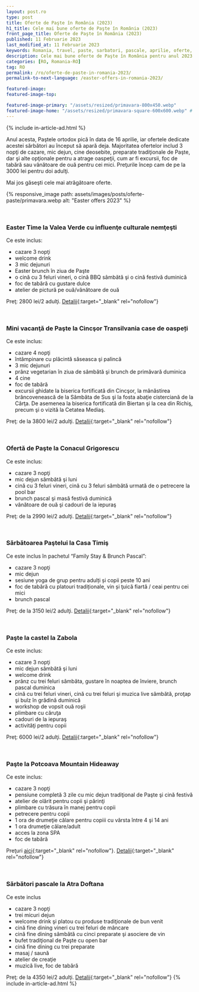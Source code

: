 ```yaml
---
layout: post.ro
type: post
title: Oferte de Paşte în România (2023)
h1_title: Cele mai bune oferte de Paşte în România (2023)
front_page_title: Oferte de Paşte în România (2023)
published: 11 Februarie 2023
last_modified_at: 11 Februarie 2023
keywords: Romania, travel, paste, sarbatori, pascale, aprilie, oferte, turistice, turism
description: Cele mai bune oferte de Paşte în România pentru anul 2023.
categories: [RO, Romania-RO]
tag: RO
permalink: /ro/oferte-de-paste-in-romania-2023/
permalink-to-next-language: /easter-offers-in-romania-2023/

featured-image:
featured-image-top:

featured-image-primary: "/assets/resized/primavara-800x450.webp"
featured-image-home: "/assets/resized/primavara-square-600x600.webp" # width - 600
---
```

{% include in-article-ad.html %}

Anul acesta, Paştele ortodox pică în data de 16 aprilie, iar ofertele dedicate acestei sărbători au început să apară deja.
Majoritatea ofertelor includ 3 nopţi de cazare, mic dejun, cine deosebite, preparate tradiţionale de Paşte, dar şi alte opţionale pentru a atrage oaspeţii, cum ar fi excursii, foc de tabără sau vânătoare de ouă pentru cei mici. Preţurile încep cam de pe la 3000 lei pentru doi adulţi.

Mai jos găseşti cele mai atrăgătoare oferte.

{% responsive_image path: assets/images/posts/oferte-paste/primavara.webp alt: "Easter offers 2023" %}

<br />

### Easter Time la Valea Verde cu influenţe culturale nemţeşti

Ce este inclus:
- cazare 3 nopţi 
- welcome drink
- 3 mic dejunuri
- Easter brunch în ziua de Paşte
- o cină cu 3 feluri vineri, o cină BBQ sâmbătă şi o cină festivă duminică
- foc de tabără cu gustare dulce
- atelier de pictură pe ouă/vânătoare de ouă

Preţ: 2800 lei/2 adulţi. [Detalii](https://www.valeaverde.com/oferte/){:target="_blank" rel="nofollow"}

<br />

### Mini vacanţă de Paşte la Cincşor Transilvania case de oaspeți

Ce este inclus:
- cazare 4 nopţi
- întâmpinare cu plăcintă săseasca şi palincă
- 3 mic dejunuri
- prânz vegetarian în ziua de sâmbătă şi brunch de primăvară duminica
- 4 cine 
- foc de tabără
- excursii ghidate la biserica fortificată din Cincşor, la mânăstirea brâncovenească de la Sâmbăta de Sus şi la fosta abaţie cisterciană de la Cârţa. De asemenea la biserica fortificată din Biertan şi la cea din Richiş, precum şi o vizită la Cetatea Mediaş.

Preţ: de la 3800 lei/2 adulţi. [Detalii](https://transilvania-cincsor.ro/en/offers/){:target="_blank" rel="nofollow"}

<br />

### Ofertă de Paşte la Conacul Grigorescu

Ce este inclus:
- cazare 3 nopţi
- mic dejun sâmbătă şi luni
- cină cu 3 feluri vineri, cină cu 3 feluri sâmbătă urmată de o petrecere la pool bar
- brunch pascal şi masă festivă duminică
- vânătoare de ouă şi cadouri de la iepuraş

Preţ: de la 2990 lei/2 adulţi. [Detalii](https://conaculgrigorescu.com/ro/events/oferta-de-paste-14-17-aprilie-2023){:target="_blank" rel="nofollow"}

<br />
 
### Sărbătoarea Paştelui la Casa Timiş

Ce este inclus în pachetul “Family Stay & Brunch Pascal”:
- cazare 3 nopţi
- mic dejun
- sesiune yoga de grup pentru adulți și copii peste 10 ani
- foc de tabără cu platouri tradiționale, vin și ţuică fiartă / ceai pentru cei mici
- brunch pascal

Preţ: de la 3150 lei/2 adulţi. [Detalii](https://casatimis.ro/oferte/){:target="_blank" rel="nofollow"}

<br />

### Paşte la castel la Zabola

Ce este inclus:
- cazare 3 nopţi
- mic dejun sâmbătă şi luni
- welcome drink
- prânz cu trei feluri sâmbăta, gustare în noaptea de înviere, brunch pascal duminica
- cină cu trei feluri vineri, cină cu trei feluri şi muzica live sâmbătă, proţap şi bulz în grădină duminică
- workshop de vopsit ouă roşii
- plimbare cu căruţa
- cadouri de la iepuraş
- activităţi pentru copii

Preţ: 6000 lei/2 adulţi. [Detalii](https://www.zabola.com/articles/special-offers){:target="_blank" rel="nofollow"}

<br />

### Paşte la Potcoava Mountain Hideaway

Ce este inclus:
- cazare 3 nopţi
- pensiune completă 3 zile cu mic dejun tradiţional de Paşte şi cină festivă
- atelier de olărit pentru copii şi părinţi
- plimbare cu trăsura în manej pentru copii
- petrecere pentru copii
- 1 ora de drumeţie călare pentru copiii cu vârsta între 4 şi 14 ani
- 1 ora drumeţie călare/adult
- acces la zona SPA
- foc de tabără

Preţuri [aici](https://potcoava-mountain.pynbooking.direct/offers/?checkin=2023-04-14&checkout=2023-04-17){:target="_blank" rel="nofollow"}. [Detalii](https://www.potcoava.ro/pachete-tematice/){:target="_blank" rel="nofollow"}

<br />
 
### Sărbători pascale la Atra Doftana

Ce este inclus
- cazare 3 nopţi
- trei micuri dejun
- welcome drink şi platou cu produse tradiţionale de bun venit
- cină fine dining vineri cu trei feluri de mâncare
- cină fine dining sâmbătă cu cinci preparate şi asociere de vin
- bufet tradiţional de Paşte cu open bar
- cină fine dining cu trei preparate
- masaj / saună
- atelier de creaţie
- muzică live, foc de tabără

Preţ: de la 4350 lei/2 adulţi. [Detalii](https://www.atradoftana.ro/oferte-de-vacanta-valea-doftanei/){:target="_blank" rel="nofollow"}
{% include in-article-ad.html %}